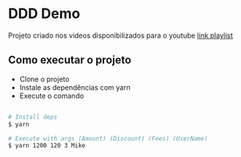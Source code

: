 # DDD Demo

Projeto criado nos videos disponibilizados para o youtube [link playlist](https://www.youtube.com/playlist?list=PLUxrX6EvA-2Y9WzNR5Dl12VJ1Bsds2j8B)


## Como executar o projeto

- Clone o projeto
- Instale as dependências com yarn
- Execute o comando

```sh

# Install deps
$ yarn

# Execute with args (Amount) (Discount) (Fees) (UserName)
$ yarn 1200 120 3 Mike

```

